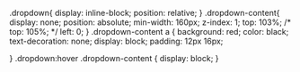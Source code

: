 .dropdown{
    display: inline-block; 
    position: relative;
}
.dropdown-content{
    display: none;
    position: absolute;
    min-width: 160px;
    z-index: 1;
    top: 103%;
    /* top: 105%; */
    left: 0;
}
.dropdown-content a {
    background: red;
    color: black;
    text-decoration: none;
    display: block;
    padding: 12px 16px;
    
}
.dropdown:hover .dropdown-content {
    display: block;
  }
